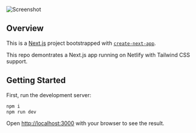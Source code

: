 ![Screenshot](https://raw.githubusercontent.com/trevorkennedy/tailwind-cat-app/main/screenshot.png?token=GHSAT0AAAAAACAS6MRH5FPEVPMNL32X2WIUZB4K52Q)

## Overview

This is a [Next.js](https://nextjs.org/) project bootstrapped with [`create-next-app`](https://github.com/vercel/next.js/tree/canary/packages/create-next-app).

This repo demontrates a Next.js app running on Netlify with Tailwind CSS support.

## Getting Started

First, run the development server:

```bash
npm i
npm run dev
```

Open [http://localhost:3000](http://localhost:3000) with your browser to see the result.


